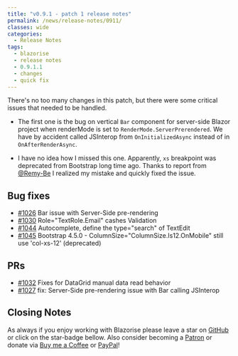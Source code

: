 ```yaml
---
title: "v0.9.1 - patch 1 release notes"
permalink: /news/release-notes/0911/
classes: wide
categories:
  - Release Notes
tags:
  - blazorise
  - release notes
  - 0.9.1.1
  - changes
  - quick fix
---
```


There's no too many changes in this patch, but there were some critical issues that needed to be handled.

- The first one is the bug on vertical `Bar` component for server-side Blazor project when renderMode is set to `RenderMode.ServerPrerendered`. We have by accident called JSInterop from `OnInitializedAsync` instead of in `OnAfterRenderAsync`.

- I have no idea how I missed this one. Apparently, `xs` breakpoint was deprecated from Bootstrap long time ago. Thanks to report from [@Remy-Be](https://github.com/Remy-Be) I realized my mistake and quickly fixed the issue.

## Bug fixes

- [#1026](https://github.com/Megabit/Blazorise/issues/1026) Bar issue with Server-Side pre-rendering
- [#1030](https://github.com/Megabit/Blazorise/issues/1030) Role="TextRole.Email" cashes Validation
- [#1044](https://github.com/Megabit/Blazorise/issues/1044) Autocomplete, define the type="search" of TextEdit
- [#1045](https://github.com/Megabit/Blazorise/issues/1045) Bootstrap 4.5.0 - ColumnSize="ColumnSize.Is12.OnMobile" still use 'col-xs-12' (deprecated)

## PRs

- [#1032](https://github.com/Megabit/Blazorise/pull/1032) Fixes for DataGrid manual data read behavior
- [#1027](https://github.com/Megabit/Blazorise/pull/1027) fix: Server-Side pre-rendering issue with Bar calling JSInterop

## Closing Notes

As always if you enjoy working with Blazorise please leave a star on [GitHub](https://github.com/Megabit/Blazorise) or click on the star-badge bellow. Also consider becoming a [Patron](https://www.patreon.com/mladenmacanovic) or donate via [Buy me a Coffee](https://www.buymeacoffee.com/mladenmacanovic) or [PayPal](https://www.paypal.me/mladenmacanovic)!